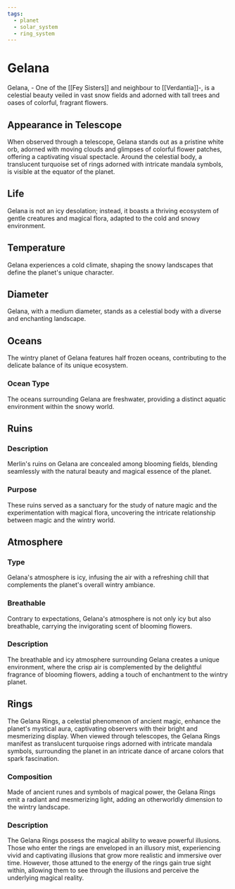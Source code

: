 ```yaml
---
tags:
  - planet
  - solar_system
  - ring_system
---
```

# Gelana

Gelana,  - One of the [[Fey Sisters]] and neighbour to [[Verdantia]]-, is a celestial beauty veiled in vast snow fields and adorned with tall trees and oases of colorful, fragrant flowers. 

## Appearance in Telescope

When observed through a telescope, Gelana stands out as a pristine white orb, adorned with moving clouds and glimpses of colorful flower patches, offering a captivating visual spectacle. Around the celestial body, a translucent turquoise set of rings adorned with intricate mandala symbols, is visible at the equator of the planet.

## Life

Gelana is not an icy desolation; instead, it boasts a thriving ecosystem of gentle creatures and magical flora, adapted to the cold and snowy environment.

## Temperature

Gelana experiences a cold climate, shaping the snowy landscapes that define the planet's unique character.

## Diameter

Gelana, with a medium diameter, stands as a celestial body with a diverse and enchanting landscape.

## Oceans

The wintry planet of Gelana features half frozen oceans, contributing to the delicate balance of its unique ecosystem.

### Ocean Type

The oceans surrounding Gelana are freshwater, providing a distinct aquatic environment within the snowy world.

## Ruins

### Description

Merlin's ruins on Gelana are concealed among blooming fields, blending seamlessly with the natural beauty and magical essence of the planet.

### Purpose

These ruins served as a sanctuary for the study of nature magic and the experimentation with magical flora, uncovering the intricate relationship between magic and the wintry world.

## Atmosphere

### Type

Gelana's atmosphere is icy, infusing the air with a refreshing chill that complements the planet's overall wintry ambiance.

### Breathable

Contrary to expectations, Gelana's atmosphere is not only icy but also breathable, carrying the invigorating scent of blooming flowers.

### Description

The breathable and icy atmosphere surrounding Gelana creates a unique environment, where the crisp air is complemented by the delightful fragrance of blooming flowers, adding a touch of enchantment to the wintry planet.

## Rings

The Gelana Rings, a celestial phenomenon of ancient magic, enhance the planet's mystical aura, captivating observers with their bright and mesmerizing display. When viewed through telescopes, the Gelana Rings manifest as translucent turquoise rings adorned with intricate mandala symbols, surrounding the planet in an intricate dance of arcane colors that spark fascination.

### Composition

Made of ancient runes and symbols of magical power, the Gelana Rings emit a radiant and mesmerizing light, adding an otherworldly dimension to the wintry landscape.

### Description

The Gelana Rings possess the magical ability to weave powerful illusions. Those who enter the rings are enveloped in an illusory mist, experiencing vivid and captivating illusions that grow more realistic and immersive over time. However, those attuned to the energy of the rings gain true sight within, allowing them to see through the illusions and perceive the underlying magical reality.


